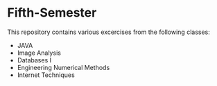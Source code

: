 # Fifth-Semester

This repository contains various excercises from the following classes:
- JAVA 
- Image Analysis
- Databases I
- Engineering Numerical Methods
- Internet Techniques
